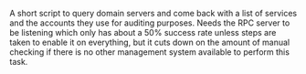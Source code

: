 A short script to query domain servers and come back with a list of services and the accounts they use for auditing purposes. Needs the RPC server to be listening which only has about a 50% success rate unless steps are taken to enable it on everything, but it cuts down on the amount of manual checking if there is no other management system available to perform this task.
